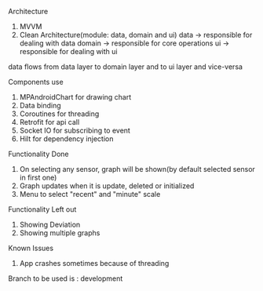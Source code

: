 Architecture
1) MVVM
2) Clean Architecture(module: data, domain and ui)
   data -> responsible for dealing with data
   domain -> responsible for core operations
   ui -> responsible for dealing with ui
   
data flows from data layer to domain layer and to ui layer and vice-versa

Components use
1) MPAndroidChart for drawing chart
2) Data binding
3) Coroutines for threading
4) Retrofit for api call
5) Socket IO for subscribing to event
6) Hilt for dependency injection


Functionality Done
1) On selecting any sensor, graph will be shown(by default selected sensor in first one)
2) Graph updates when it is update, deleted or initialized
3) Menu to select "recent" and "minute" scale

Functionality Left out
1) Showing Deviation
2) Showing multiple graphs

Known Issues
1) App crashes sometimes because of threading

Branch to be used is : development
